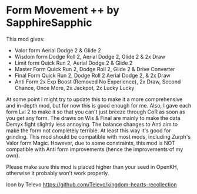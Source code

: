 # Form Movement ++ by SapphireSapphic

This mod gives:
 - Valor form Aerial Dodge 2 & Glide 2
 - Wisdom form Dodge Roll 2, Aerial Dodge 2, Glide 2 & 2x Draw
 - Limit form Quick Run 2, Aerial Dodge 2 & Glide 2
 - Master Form Quick Run 2, Dodge Roll 2, Glide 2 & Drive Converter
 - Final Form Quick Run 2, Dodge Roll 2 Aerial Dodge 2, & 2x Draw
 - Anti Form 2x Exp Boost (Removed No Experience), 2x Draw, Second Chance, Once More, 2x Jackpot, 2x Lucky Lucky

At some point I might try to update this to make it a more comprehensive and in-depth mod, but for now this is good enough for me.
Also, I gave each form Lvl 2 to make it so that you can't just breeze through CoR as soon as you get any form.
The draws on Wis & Final are mainly to make the data Demyx fight slightly less annoying.
The balance changes to Anti aim to make the form not completely terrible. At least this way it's good for grinding.
This mod should be compatible with most mods, including Zurph's Valor form Magic.
However, due to some constraints, this mod is NOT compatible with Anti form improvements (hence the improvements of my own).

Please make sure this mod is placed higher than your seed in OpenKH, otherwise it probably won't work properly.

Icon by Televo https://github.com/Televo/kingdom-hearts-recollection